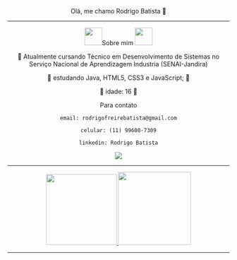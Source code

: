 <div align="center">Olá, me chamo Rodrigo Batista 👋
<hr>
<div>
  <img src="https://static.wixstatic.com/media/fe57a9_c7d5a806498f45ebbb6384e0907e3006~mv2.gif"width="40px">Sobre mim <img src="https://static.wixstatic.com/media/fe57a9_c7d5a806498f45ebbb6384e0907e3006~mv2.gif"width="40px">                                                       
 
  </div>
  
  
  💬 Atualmente cursando Técnico em Desenvolvimento de Sistemas no Serviço Nacional de Aprendizagem Industria (SENAI-Jandira)
  
  📖 estudando Java, HTML5, CSS3 e JavaScript; 📖
  
  🌟 idade: 16 🌟
  
  <div>
    Para contato
    
    email: rodrigofreirebatista@gmail.com
    
    celular: (11) 99600-7309
    
    linkedin: Rodrigo Batista
  </div>  
  <div>
  <img height="center" src="https://media.giphy.com/media/BemKqR9RDK4V2/giphy.gif"/>
  </div>
  <hr>
  <a href="https://github.com/RodrigoBatis">
  <img height="160em" src="https://github-readme-stats.vercel.app/api?username=RodrigoBatis&show_icons=true&theme=Winter isComing&include_all_commits=true&count_private=true"/>
  <img height="165em" src="https://github-readme-stats.vercel.app/api/top-langs/?username=RodrigoBatis&layout=compact&langs_count=7&theme=Winter is Coming "/>
  </div>
  <hr>





